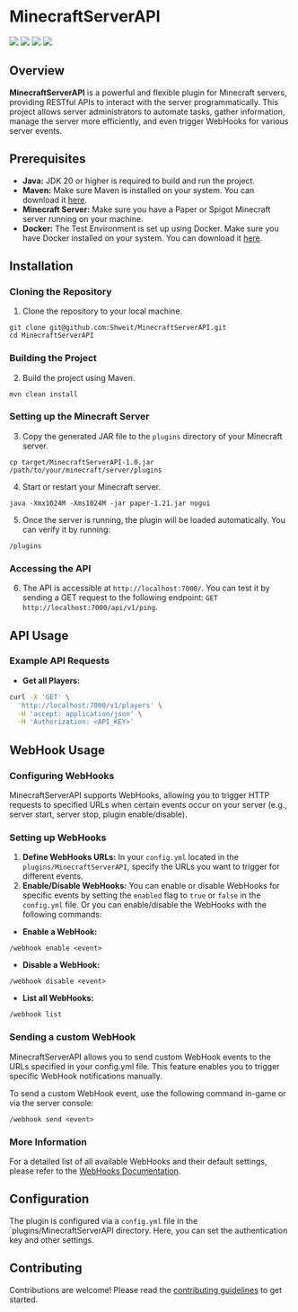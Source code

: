 # MinecraftServerAPI
<img src="https://img.shields.io/github/actions/workflow/status/Shweit/MinecraftServerAPI/runtime.yml" />
<img src="https://img.shields.io/github/v/release/Shweit/MinecraftServerAPI" />
<img src="https://img.shields.io/github/license/Shweit/MinecraftServerAPI" />
<img src="https://img.shields.io/github/downloads/Shweit/MinecraftServerAPI/total" />

## Overview
**MinecraftServerAPI** is a powerful and flexible plugin for Minecraft servers, providing RESTful APIs to interact with the server programmatically. This project allows server administrators to automate tasks, gather information, manage the server more efficiently, and even trigger WebHooks for various server events.

## Prerequisites
- **Java:** JDK 20 or higher is required to build and run the project.
- **Maven:** Make sure Maven is installed on your system. 
  You can download it [here](https://maven.apache.org/download.cgi).
- **Minecraft Server:** Make sure you have a Paper or Spigot Minecraft server running on your machine.
- **Docker:** The Test Environment is set up using Docker. 
  Make sure you have Docker installed on your system. 
  You can download it [here](https://www.docker.com/products/docker-desktop).

## Installation
### Cloning the Repository
1. Clone the repository to your local machine.
```shell
git clone git@github.com:Shweit/MinecraftServerAPI.git
cd MinecraftServerAPI
```
### Building the Project
2. Build the project using Maven.
```shell
mvn clean install
```
### Setting up the Minecraft Server
3. Copy the generated JAR file to the `plugins` directory of your Minecraft server.
```shell
cp target/MinecraftServerAPI-1.0.jar /path/to/your/minecraft/server/plugins
```
4. Start or restart your Minecraft server.
```shell
java -Xmx1024M -Xms1024M -jar paper-1.21.jar nogui
```
5.  Once the server is running, the plugin will be loaded automatically. You can verify it by running:
```shell
/plugins
```
### Accessing the API
6. The API is accessible at `http://localhost:7000/`. You can test it by sending a GET request to the following endpoint: `GET http://localhost:7000/api/v1/ping`.

## API Usage
### Example API Requests
- **Get all Players:**
```bash
curl -X 'GET' \
  'http://localhost:7000/v1/players' \
  -H 'accept: application/json' \
  -H 'Authorization: <API_KEY>'
```

## WebHook Usage
### Configuring WebHooks
MinecraftServerAPI supports WebHooks, allowing you to trigger HTTP requests to specified URLs when certain events occur on your server (e.g., server start, server stop, plugin enable/disable).

### Setting up WebHooks
1. **Define WebHooks URLs:** In your `config.yml` located in the `plugins/MinecraftServerAPI`, specify the URLs you want to trigger for different events.
2. **Enable/Disable WebHooks:** You can enable or disable WebHooks for specific events by setting the `enabled` flag to `true` or `false` in the `config.yml` file. Or you can enable/disable the WebHooks with the following commands:
- **Enable a WebHook:**
```
/webhook enable <event>
```
- **Disable a WebHook:**
```
/webhook disable <event>
```
- **List all WebHooks:**
```
/webhook list
```

### Sending a custom WebHook
MinecraftServerAPI allows you to send custom WebHook events to the URLs specified in your config.yml file. This feature enables you to trigger specific WebHook notifications manually.

To send a custom WebHook event, use the following command in-game or via the server console:
```
/webhook send <event>
```

### More Information
For a detailed list of all available WebHooks and their default settings, please refer to the [WebHooks Documentation](webhooks.md).

## Configuration
The plugin is configured via a `config.yml` file in the `plugins/MinecraftServerAPI directory. Here, you can set the authentication key and other settings.

## Contributing
Contributions are welcome! Please read the [contributing guidelines](CONTRIBUTING.md) to get started.
